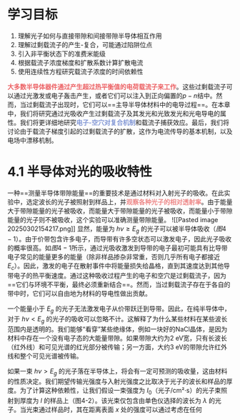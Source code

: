 # 学习目标
1. 理解光子如何与直接带隙和间接带隙半导体相互作用
2. 理解过剩载流子的产生-复合，可能通过陷阱位点
3. 引入非平衡状态下的准费米能级
4. 根据载流子浓度梯度和扩散系数计算扩散电流
5. 使用连续性方程研究载流子浓度的时间依赖性

<span style="font-weight:bold; color:rgb(236, 95, 98)">大多数半导体器件通过产生超过热平衡值的电荷载流子来工作</span>。这些过剩载流子可以通过光激发或电子轰击产生，或者它们可以注入到正向偏置的$p-n$结中。然而，当过剩载流子出现时，它们可以==主导半导体材料中的电导过程==。在本章中，我们将研究通过光吸收产生过剩载流子及其发光和光致发光和光电导电的属性。我们将更详细地研究<span style="font-weight:bold; color:rgb(129, 150, 213)">电子-空穴对复合机制</span>和载流子捕获效应。最后，我们将讨论由于载流子梯度引起的过剩载流子的扩散，这作为电流传导的基本机制，以及电场中漂移机制。
# 4.1 半导体对光的吸收特性
一种==测量半导体带隙能量==的重要技术是通过材料对入射光子的吸收。在此实验中，选定波长的光子被照射到样品上，并<span style="font-weight:bold; color:rgb(238, 135, 135)">观察各种光子的相对透射率</span>。由于能量大于带隙能量的光子被吸收，而能量大于带隙能量的光子被吸收，而能量小于带隙能量的光子则不被吸收，这个实验可以准确测量带隙能量。
![[Pasted image 20250302154217.png]]
显然，能量为 $h\nu \geq E_g$ 的光子可以被半导体吸收（$图4-1$）。由于价带包含许多电子，而导带有许多空状态可以激发电子，因此光子吸收的概率很高。如$图4-1$所示，通过光吸收激发到导带的电子最初可能具有比导带电子常见的能量更多的能量（除非样品掺杂非常重，否则几乎所有电子都接近 $E_c$）。因此，激发的电子在散射事件中将能量损失给晶格，直到其速度达到其他导带电子的热平衡速度。通过这种吸收过程产生的电子和空穴是过剩载流子，因为==它们与环境不平衡，最终必须重新结合==。然而，当过剩载流子存在于各自的带中时，它们可以自由地为材料的导电性做出贡献。

一个能量小于 $E_g$ 的光子无法激发电子从价带跃迁到导带。因此，在纯半导体中，对于 $h\nu < E_g$ 的光子的吸收可以忽略不计。这解释了为什么某些材料在某些波长范围内是透明的。我们能够“看穿”某些绝缘体，例如一块好的NaCl晶体，是因为材料中存在一个没有电子态的大能量带隙。如果带隙大约为2 eV宽，只有长波长（红外线）和可见光谱的红光部分被传输；另一方面，大约3 eV的带隙允许红外线和整个可见光谱被传输。

如果一束 $h\nu > E_g$ 的光子落在半导体上，将会有一定可预测的吸收量，这由材料的性质决定。我们期望传输光强度与入射光强度之比取决于光子的波长和样品的厚度。为了计算这种依赖性，让我们假设一束强度为 $I_0$（光子/cm²·s）的光子束照射到厚度为 $l$ 的样品上（图4-2）。该光束仅包含由单色仪选择的波长为 $\lambda$ 的光子。当光束通过样品时，其在距离表面 $x$ 处的强度可以通过考虑在任何

